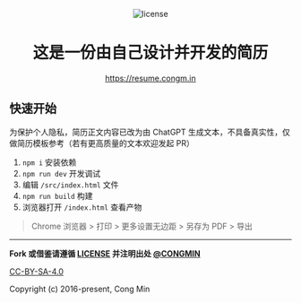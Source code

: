 <p align="center"><img alt="license" src="https://img.shields.io/github/license/cong-min/resume"></p>

<h1 align="center">这是一份由自己设计并开发的简历</h1>

<p align="center">
  <a target="_blank" href="https://resume.congm.in">https://resume.congm.in</a>
</p>


## 快速开始

为保护个人隐私，简历正文内容已改为由 ChatGPT 生成文本，不具备真实性，仅做简历模板参考（若有更高质量的文本欢迎发起 PR）

1. `npm i` 安装依赖
2. `npm run dev` 开发调试
3. 编辑 `/src/index.html` 文件
4. `npm run build` 构建
5. 浏览器打开 `/index.html` 查看产物

> Chrome 浏览器 > 打印 > 更多设置无边距 > 另存为 PDF > 导出

---

**Fork 或借鉴请遵循 [LICENSE](./LICENSE) 并注明出处 [@CONGMIN](https://github.com/cong-min/resume)**


[CC-BY-SA-4.0](./LICENSE)

Copyright (c) 2016-present, Cong Min
